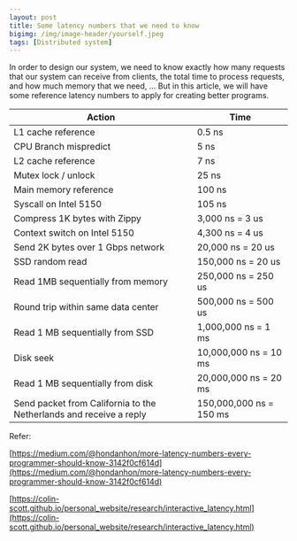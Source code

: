 ```yaml
---
layout: post
title: Some latency numbers that we need to know
bigimg: /img/image-header/yourself.jpeg
tags: [Distributed system]
---
```


In order to design our system, we need to know exactly how many requests that our system can receive from clients, the total time to process requests, and how much memory that we need, ... But in this article, we will have some reference latency numbers to apply for creating better programs.

|                        Action                   |                            Time                          |
| ----------------------------------------------- | -------------------------------------------------------- |
| L1 cache reference                              | 0.5 ns                                                   |
| CPU Branch mispredict                           | 5 ns                                                     |
| L2 cache reference                              | 7 ns                                                     |
| Mutex lock / unlock                             | 25 ns                                                    |
| Main memory reference                           | 100 ns                                                   |
| Syscall on Intel 5150                           | 105 ns                                                   |
| Compress 1K bytes with Zippy                    | 3,000 ns = 3 us                                          |
| Context switch on Intel 5150                    | 4,300 ns = 4 us                                          |
| Send 2K bytes over 1 Gbps network               | 20,000 ns = 20 us                                        |
| SSD random read                                 | 150,000 ns = 20 us                                       |
| Read 1MB sequentially from memory               | 250,000 ns = 250 us                                      |
| Round trip within same data center              | 500,000 ns = 500 us                                      |
| Read 1 MB sequentially from SSD                 | 1,000,000 ns = 1 ms                                      |
| Disk seek                                       | 10,000,000 ns = 10 ms                                    |
| Read 1 MB sequentially from disk                | 20,000,000 ns = 20 ms                                    |
| Send packet from California to the Netherlands and receive a reply | 150,000,000 ns = 150 ms               |


Refer:

[https://medium.com/@hondanhon/more-latency-numbers-every-programmer-should-know-3142f0cf614d](https://medium.com/@hondanhon/more-latency-numbers-every-programmer-should-know-3142f0cf614d)

[https://colin-scott.github.io/personal_website/research/interactive_latency.html](https://colin-scott.github.io/personal_website/research/interactive_latency.html)
